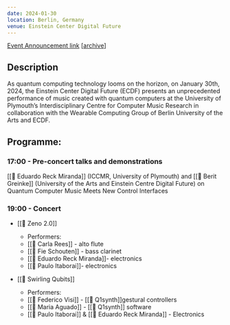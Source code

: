 ```yaml
---
date: 2024-01-30
location: Berlin, Germany
venue: Einstein Center Digital Future
---
```

[Event Announcement link](https://www.digital-future.berlin/en/events/events/news/konzert-quantum-tunes-mind-and-wiggle/?tx_news_pi1%5Bcontroller%5D=News&tx_news_pi1%5Baction%5D=detail&cHash=7545a49c4d50c1b3b605edcbea66c0d4) [[archive](https://web.archive.org/web/20240910105016/https://www.digital-future.berlin/en/events/events/news/konzert-quantum-tunes-mind-and-wiggle/?tx_news_pi1%5Bcontroller%5D=News&tx_news_pi1%5Baction%5D=detail&cHash=7545a49c4d50c1b3b605edcbea66c0d4)]

## Description
As quantum computing technology looms on the horizon, on January 30th, 2024, the Einstein Center Digital Future (ECDF) presents an unprecedented performance of music created with quantum computers at the University of Plymouth’s Interdisciplinary Centre for Computer Music Research in collaboration with the Wearable Computing Group of Berlin University of the Arts and ECDF.

## Programme:
### 17:00 - Pre-concert talks and demonstrations

[[👤 Eduardo Reck Miranda]] (ICCMR, University of Plymouth) and [[👤 Berit Greinke]] (University of the Arts and Einstein Centre Digital Future) on Quantum Computer Music Meets New Control Interfaces

### 19:00 - Concert
- [[🎵 Zeno 2.0]]
	- Performers:
	- [[👤 Carla Rees]] - alto flute
	- [[👤 Fie Schouten]] - bass clarinet
	- [[👤 Eduardo Reck Miranda]]- electronics
	- [[👤 Paulo Itaborai]]- electronics

- [[🎵 Swirling Qubits]]
	- Performers:
	- [[👤 Federico Visi]] - [[💾 Q1synth]]gestural controllers
	- [[👤 Maria Aguado]] - [[💾 Q1synth]] software
	- [[👤 Paulo Itaborai]] & [[👤 Eduardo Reck Miranda]] - Electronics